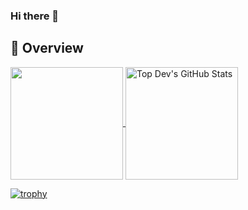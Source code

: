 ### Hi there 👋

## 💪 Overview

<p>
  <a href="https://github.com/clageu17/clague17" >
    <img align="center" src="https://github-readme-stats.vercel.app/api/top-langs/?layout=compact&username=clague17&hide=java,html,php,css&theme=cobalt" height="180px"/>
  </a>
  
  <a href="https://github.com/clague17/clague17" >
    <img align="center" src="https://github-readme-stats.vercel.app/api?username=clague17&show_icons=true&line_height=27&count_private=true&theme=cobalt" alt="Top Dev's GitHub Stats" height="180px"/>
  </a>
  
 </p>
 
 <p>
  
  [![trophy](https://github-profile-trophy.vercel.app/?username=clague17&theme=onedark&row=1&&column=7)](https://github.com/ryo-ma/github-profile-trophy)
 </p>
  
<br />
